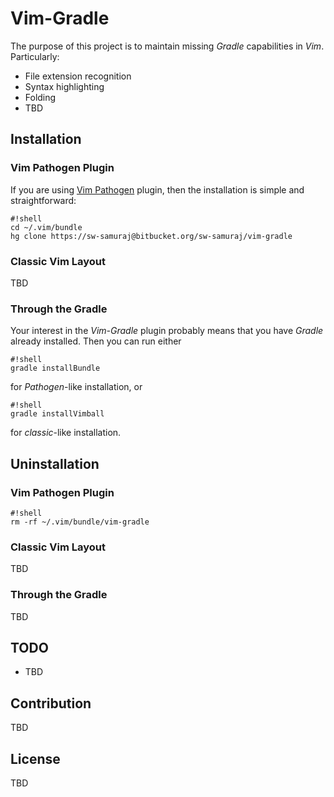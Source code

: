 # Vim-Gradle #

The purpose of this project is to maintain missing *Gradle* capabilities in *Vim*. Particularly:

* File extension recognition
* Syntax highlighting
* Folding
* TBD

## Installation ##

### Vim Pathogen Plugin ###

If you are using [Vim Pathogen](https://github.com/tpope/vim-pathogen) plugin, then the installation is simple and straightforward:

```
#!shell
cd ~/.vim/bundle
hg clone https://sw-samuraj@bitbucket.org/sw-samuraj/vim-gradle
```

### Classic Vim Layout ###

TBD

### Through the Gradle ###

Your interest in the *Vim-Gradle* plugin probably means that you have *Gradle* already installed. Then you can run either

```
#!shell
gradle installBundle
```

for *Pathogen*-like installation, or

```
#!shell
gradle installVimball
```

for *classic*-like installation.

## Uninstallation ##

### Vim Pathogen Plugin ###

```
#!shell
rm -rf ~/.vim/bundle/vim-gradle
```

### Classic Vim Layout ###

TBD

### Through the Gradle ###

TBD

## TODO ##

* TBD

## Contribution ##

TBD

## License ##

TBD